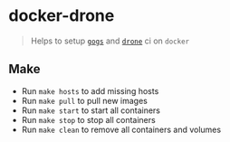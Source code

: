# docker-drone
> Helps to setup [`gogs`](https://github.com/gogits/gogs) and [`drone`](https://github.com/drone/drone) ci on `docker`

## Make

* Run `make hosts` to add missing hosts
* Run `make pull` to pull new images
* Run `make start` to start all containers
* Run `make stop` to stop all containers
* Run `make clean` to remove all containers and volumes
